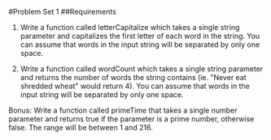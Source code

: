 #Problem Set 1
##Requirements
1. Write a function called letterCapitalize which takes a single string parameter and capitalizes the first letter of each word in the string. You can assume that words in the input string will be separated by only one space.

2. Write a function called wordCount which takes a single string parameter and returns the number of words the string contains (ie. "Never eat shredded wheat" would return 4). You can assume that words in the input string will be separated by only one space.

Bonus:
Write a function called primeTime that takes a single number parameter and returns true if the parameter is a prime number, otherwise false. The range will be between 1 and 216.
